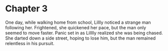 # Chapter 3

One day, while walking home from school, Lillly noticed a strange man following her. Frightened, she quickened her pace, but the man only seemed to move faster. Panic set in as Lilllly realized she was being chased. She darted down a side street, hoping to lose him, but the man remained relentless in his pursuit.
